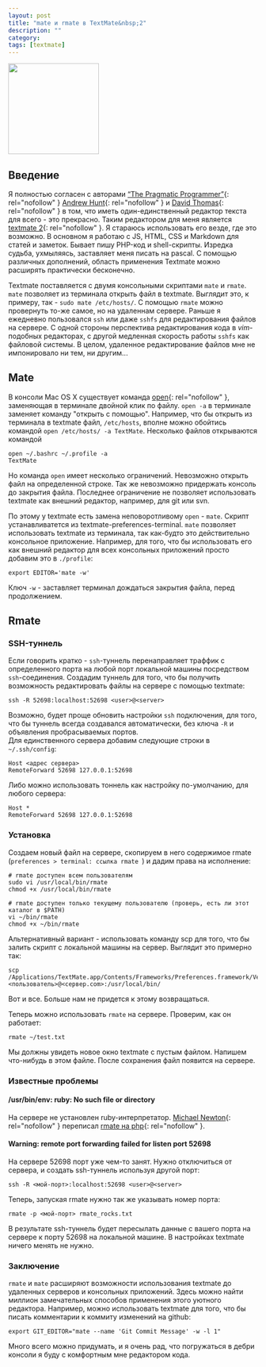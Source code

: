 ```yaml
---
layout: post
title: "mate и rmate в TextMate&nbsp;2"
description: ""
category: 
tags: [textmate]
---
```


<img src="http://31808.selcdn.ru/it-prm/pics/TextMate2.png" width="183px" class="img-center" /> 
 
## Введение
Я полностью согласен с авторами [“The Pragmatic Programmer”](http://www.amazon.com/The-Pragmatic-Programmer-Journeyman-Master/dp/020161622X){: rel="nofollow" } [Andrew Hunt](http://andy.pragprog.com/){: rel="nofollow" } и [David Thomas](http://pragdave.pragprog.com/){: rel="nofollow" } в том, что иметь один-единственный редактор текста для всего - это прекрасно. Таким редактором для меня является [textmate 2](http://blog.macromates.com/2011/textmate-2-0-alpha/ "TextMate Blog &raquo; TextMate 2.0 Alpha"){: rel="nofollow" }. Я стараюсь использовать его везде, где это возможно. В основном я работаю с JS, HTML, CSS и Markdown для статей и заметок. Бывает пишу PHP-код и shell-скрипты. Изредка судьба, ухмыляясь, заставляет меня писать на pascal. С помощью различных дополнений, область применения Textmate можно расширять практически бесконечно.

Textmate поставляется с двумя консольными скриптами `mate` и `rmate`. `mate` позволяет из терминала открыть файл в textmate. Выглядит это, к примеру, так - `sudo mate /etc/hosts/`. С помощью `rmate` можно провернуть то-же самое, но на удаленнам сервере. Раньше я ежедневно пользовался `ssh` или даже `sshfs` для редактирования файлов на сервере. С одной стороны перспектива редактирования кода в *vim*-подобных редакторах, с другой медленная скорость работы `sshfs` как файловой системы. В целом, удаленное редактирование файлов мне не импонировало ни тем, ни другим...

## Mate

В консоли Mac OS X существует команда [open](https://developer.apple.com/library/mac/#documentation/Darwin/Reference/ManPages/man1/open.1.html "open(1) Mac OS X Manual Page"){: rel="nofollow" }, заменяющая в терминале двойной клик по файлу. `open -a` в терминале заменяет команду "открыть с помощью". Например, что бы открыть из терминала в textmate файл, 
`/etc/hosts`, вполне можно обойтись командой `open /etc/hosts/ -a TextMate`. Несколько файлов открываются командой  <pre><code>open ~/.bashrc ~/.profile -a TextMate</code></pre>

Но команда `open` имеет несколько ограничений. Невозможно открыть файл на определенной строке. Так же невозможно придержать консоль до закрытия файла. Последнее ограничение не позволяет использовать textmate как внешний редактор, например, для git или svn. 

По этому у textmate есть замена неповоротливому `open` - `mate`. Скрипт устанавливатется из textmate-preferences-terminal. `mate` позволяет использовать textmate из терминала, так как-будто это действительно консольное приложение. Например, для того, что бы использовать его как внешний редактор для всех консольных приложений просто добавим это в `./profile`:  
<pre><code>export EDITOR='mate -w'</code></pre>
	
Ключ `-w` - заставляет терминал дождаться закрытия файла, перед продолжением.

## Rmate
### SSH-туннель ###
Если говорить кратко - `ssh`-туннель перенаправляет траффик с определенного порта на любой порт локальной машины посредством `ssh`-соединения. Создадим туннель для того, что бы получить возможность редактировать файлы на сервере с помощью textmate:  
<pre><code>ssh -R 52698:localhost:52698 &lt;user&gt;@&lt;server&gt;</code></pre>
	
Возможно, будет проще обновить настройки `ssh` подключения, для того, что бы туннель всегда создавался автоматически, без ключа `-R` и объявления пробрасываемых портов.  
Для единственного сервера добавим следующие строки в `~/.ssh/config`:  
<pre><code>Host &lt;адрес сервера&gt;
RemoteForward 52698 127.0.0.1:52698</code></pre>

Либо можно использовать тоннель как настройку по-умолчанию, для любого сервера:  
<pre><code>Host *
RemoteForward 52698 127.0.0.1:52698</code></pre>
	

### Установка ###
Создаем новый файл на сервере, скопируем в него содержимое rmate (`preferences > terminal: ссылка rmate `) и дадим права на исполнение:
<pre><code class="bash"># rmate доступен всем пользователям
sudo vi /usr/local/bin/rmate
chmod +x /usr/local/bin/rmate
</code></pre>
<pre><code class="bash"># rmate доступен только текущему пользователю (проверь, есть ли этот каталог в $PATH)
vi ~/bin/rmate
chmod +x ~/bin/rmate
</code></pre>	
	
Альтернативный вариант - использовать команду scp для того, что бы залить скрипт с локальной машины на сервер. Выглядит это примерно так: 
<pre><code>scp /Applications/TextMate.app/Contents/Frameworks/Preferences.framework/Versions/A/Resources/rmate &lt;пользователь&gt;@&lt;сервер.com&gt;:/usr/local/bin/</code></pre>

Вот и все. Больше нам не придется к этому возвращаться.  

Теперь можно использовать `rmate` на сервере. Проверим, как он работает:  
<pre><code class="bash">rmate ~/test.txt</code></pre>
	
Мы должны увидеть новое окно textmate с пустым файлом. Напишем что-нибудь в этом файле. После сохранения файл появится на сервере.

### Известные проблемы ###

#### /usr/bin/env: ruby: No such file or directory ####
На сервере не установлен ruby-интерпретатор. [Michael Newton](http://mike.eire.ca/){: rel="nofollow" } переписал [rmate на php](http://pastebin.com/GcSXtTW2){: rel="nofollow" }. 

#### Warning: remote port forwarding failed for listen port 52698 ####
На сервере 52698 порт уже чем-то занят. Нужно отключиться от сервера, и создать ssh-туннель используя другой порт:  
<pre><code>ssh -R &lt;мой-порт&gt;:localhost:52698 &lt;user&gt;@&lt;server&gt;</code></pre>

Теперь, запуская rmate нужно так же указывать номер порта:  
<pre><code>rmate -p &lt;мой-порт&gt; rmate_rocks.txt</code></pre>

В результате ssh-туннель будет пересылать данные с вашего порта на сервере к порту 52698 на локальной машине. В настройках textmate ничего менять не нужно.

### Заключение ###
`rmate` и `mate` расширяют возможности использования textmate до удаленных серверов и консольных приложений. Здесь можно найти миллион замечательных способов применения этого уютного редактора. Например, можно использовать textmate для того, что бы писать комментарии к коммиту изменений на github:  
<pre><code>export GIT_EDITOR="mate --name 'Git Commit Message' -w -l 1"</code></pre>

Много всего можно придумать, и я очень рад, что погружаться в дебри консоли я буду с комфортным мне редактором кода. 

